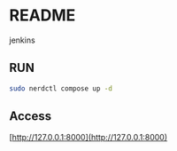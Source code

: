 # README

jenkins

## RUN

```bash
sudo nerdctl compose up -d 
```

## Access

[http://127.0.0.1:8000](http://127.0.0.1:8000)